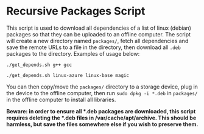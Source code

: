 # Recursive Packages Script

This script is used to download all dependencies of a list of linux (debian) packages so that they can be uploaded to an offline computer. The script will create a new directory named `packages/`, fetch all dependencies and save the remote URLs to a file in the directory, then download all `.deb` packages to the directory. Examples of usage below:

```
./get_depends.sh g++ gcc
```

```
./get_depends.sh linux-azure linux-base magic
```

You can then copy/move the `packages/` directory to a storage device, plug in the device to the offline computer, then run `sudo dpkg -i *.deb` in `packages/` in the offline computer to install all libraries.

**Beware: in order to ensure all \*.deb packages are downloaded, this script requires deleting the \*.deb files in /var/cache/apt/archive. This should be harmless, but save the files somewhere else if you wish to preserve them.**
